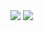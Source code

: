 <img src="https://github-readme-stats.vercel.app/api?username=MajorTom327&show_icons=true&include_all_commits=true">
<img src="https://github-readme-stats.vercel.app/api/top-langs/?username=MajorTom327&layout=compact">

